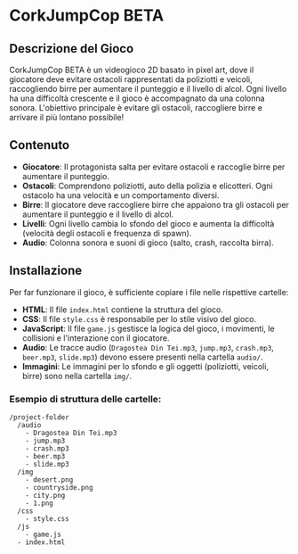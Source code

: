 # CorkJumpCop BETA

## Descrizione del Gioco

CorkJumpCop BETA è un videogioco 2D basato in pixel art, dove il giocatore deve evitare ostacoli rappresentati da poliziotti e veicoli, raccogliendo birre per aumentare il punteggio e il livello di alcol. Ogni livello ha una difficoltà crescente e il gioco è accompagnato da una colonna sonora. L'obiettivo principale è evitare gli ostacoli, raccogliere birre e arrivare il più lontano possibile!

## Contenuto

- **Giocatore**: Il protagonista salta per evitare ostacoli e raccoglie birre per aumentare il punteggio.
- **Ostacoli**: Comprendono poliziotti, auto della polizia e elicotteri. Ogni ostacolo ha una velocità e un comportamento diversi.
- **Birre**: Il giocatore deve raccogliere birre che appaiono tra gli ostacoli per aumentare il punteggio e il livello di alcol.
- **Livelli**: Ogni livello cambia lo sfondo del gioco e aumenta la difficoltà (velocità degli ostacoli e frequenza di spawn).
- **Audio**: Colonna sonora e suoni di gioco (salto, crash, raccolta birra).

## Installazione

Per far funzionare il gioco, è sufficiente copiare i file nelle rispettive cartelle:

- **HTML**: Il file `index.html` contiene la struttura del gioco.
- **CSS**: Il file `style.css` è responsabile per lo stile visivo del gioco.
- **JavaScript**: Il file `game.js` gestisce la logica del gioco, i movimenti, le collisioni e l'interazione con il giocatore.
- **Audio**: Le tracce audio (`Dragostea Din Tei.mp3`, `jump.mp3`, `crash.mp3`, `beer.mp3`, `slide.mp3`) devono essere presenti nella cartella `audio/`.
- **Immagini**: Le immagini per lo sfondo e gli oggetti (poliziotti, veicoli, birre) sono nella cartella `img/`.

### Esempio di struttura delle cartelle:

```plaintext
/project-folder
  /audio
    - Dragostea Din Tei.mp3
    - jump.mp3
    - crash.mp3
    - beer.mp3
    - slide.mp3
  /img
    - desert.png
    - countryside.png
    - city.png
    - 1.png
  /css
    - style.css
  /js
    - game.js
  - index.html
